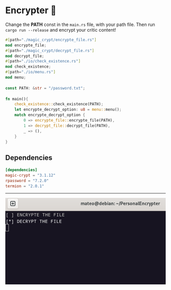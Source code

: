 # Encrypter 🔐

Change the **PATH** const in the `main.rs` file, with your path file. Then run `cargo run --release` and encrypt your critic content!

```rust
#[path="./magic_crypt/encrypte_file.rs"]
mod encrypte_file;
#[path="./magic_crypt/decrypt_file.rs"]
mod decrypt_file;
#[path="./io/check_existence.rs"]
mod check_existence;
#[path="./io/menu.rs"]
mod menu;

const PATH: &str = "/password.txt";

fn main(){
    check_existence::check_existence(PATH);
    let encrypte_decrypt_option: u8 = menu::menu();
    match encrypte_decrypt_option {
        0 => encrypte_file::encrypte_file(PATH),
        1 => decrypt_file::decrypt_file(PATH),
        _ => (),
    }
}
```

## Dependencies

```toml
[dependencies]
magic-crypt = "3.1.12"
rpassword = "7.2.0"
termion = "2.0.1"
```

---

<div align="center">

!["screenshot"](./readme/screenshot.png)

</div>
